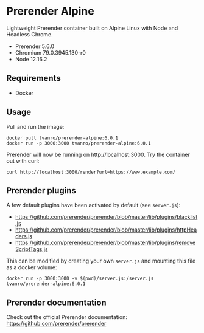 # Prerender Alpine

Lightweight Prerender container built on Alpine Linux with Node and Headless Chrome.

- Prerender 5.6.0
- Chromium 79.0.3945.130-r0
- Node 12.16.2

## Requirements

- Docker

## Usage

Pull and run the image:

```
docker pull tvanro/prerender-alpine:6.0.1
docker run -p 3000:3000 tvanro/prerender-alpine:6.0.1
```
Prerender will now be running on http://localhost:3000. Try the container out with curl:

```
curl http://localhost:3000/render?url=https://www.example.com/
```

## Prerender plugins

A few default plugins have been activated by default (see `server.js`):
- https://github.com/prerender/prerender/blob/master/lib/plugins/blacklist.js
- https://github.com/prerender/prerender/blob/master/lib/plugins/httpHeaders.js
- https://github.com/prerender/prerender/blob/master/lib/plugins/removeScriptTags.js

This can be modified by creating your own `server.js` and mounting this file as a docker volume:

```
docker run -p 3000:3000 -v $(pwd)/server.js:/server.js tvanro/prerender-alpine:6.0.1 
```

## Prerender documentation

Check out the official Prerender documentation: https://github.com/prerender/prerender
